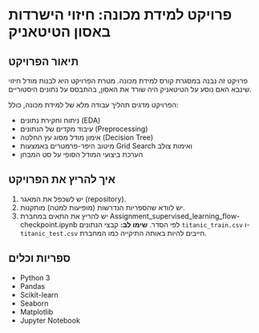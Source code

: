 # פרויקט למידת מכונה: חיזוי הישרדות באסון הטיטאניק

## תיאור הפרויקט
פרויקט זה נבנה במסגרת קורס למידת מכונה. מטרת הפרויקט היא לבנות מודל חיזוי שינבא האם נוסע על הטיטאניק היה שורד את האסון, בהתבסס על נתונים היסטוריים.

הפרויקט מדגים תהליך עבודה מלא של למידת מכונה, כולל:
- ניתוח וחקירת נתונים (EDA)
- עיבוד מקדים של הנתונים (Preprocessing)
- אימון מודל מסוג עץ החלטה (Decision Tree)
- מיטוב היפר-פרמטרים באמצעות Grid Search ואימות צולב
- הערכת ביצועי המודל הסופי על סט המבחן

## איך להריץ את הפרויקט
1. יש לשכפל את המאגר (repository).
2. יש לוודא שהספריות הנדרשות (מופיעות למטה) מותקנות.
3. יש להריץ את התאים במחברת Assignment_supervised_learning_flow-checkpoint.ipynb לפי הסדר.
**שימו לב:** קבצי הנתונים `titanic_train.csv` ו-`titanic_test.csv` חייבים להיות באותה התיקייה כמו המחברת.

## ספריות וכלים
- Python 3
- Pandas
- Scikit-learn
- Seaborn
- Matplotlib
- Jupyter Notebook
